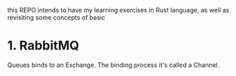 this REPO intends to have my learning exercises in Rust language, as well as revisiting some concepts of basic 

# 1. RabbitMQ

Queues binds to an Exchange. The binding process it's called a Channel. 